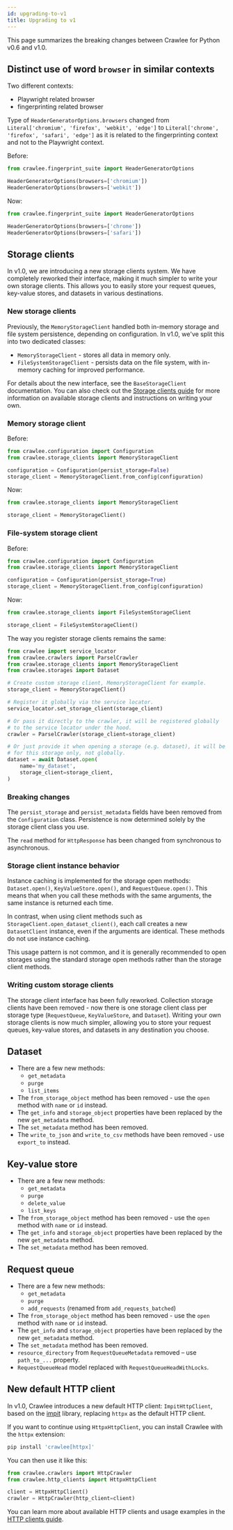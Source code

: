 ```yaml
---
id: upgrading-to-v1
title: Upgrading to v1
---
```


This page summarizes the breaking changes between Crawlee for Python v0.6 and v1.0.

## Distinct use of word `browser` in similar contexts

Two different contexts:
- Playwright related browser
- fingerprinting related browser

Type of `HeaderGeneratorOptions.browsers` changed from `Literal['chromium', 'firefox', 'webkit', 'edge']` to `Literal['chrome', 'firefox', 'safari', 'edge']` as it is related to the fingerprinting context and not to the Playwright context.

Before:

```python
from crawlee.fingerprint_suite import HeaderGeneratorOptions

HeaderGeneratorOptions(browsers=['chromium'])
HeaderGeneratorOptions(browsers=['webkit'])
```

Now:

```python
from crawlee.fingerprint_suite import HeaderGeneratorOptions

HeaderGeneratorOptions(browsers=['chrome'])
HeaderGeneratorOptions(browsers=['safari'])
```

## Storage clients

In v1.0, we are introducing a new storage clients system. We have completely reworked their interface,
making it much simpler to write your own storage clients. This allows you to easily store your request queues,
key-value stores, and datasets in various destinations.

### New storage clients

Previously, the `MemoryStorageClient` handled both in-memory storage and file system persistence, depending
on configuration. In v1.0, we've split this into two dedicated classes:

- `MemoryStorageClient` - stores all data in memory only.
- `FileSystemStorageClient` - persists data on the file system, with in-memory caching for improved performance.

For details about the new interface, see the `BaseStorageClient` documentation. You can also check out
the [Storage clients guide](https://crawlee.dev/python/docs/guides/) for more information on available
storage clients and instructions on writing your own.

### Memory storage client

Before:

```python
from crawlee.configuration import Configuration
from crawlee.storage_clients import MemoryStorageClient

configuration = Configuration(persist_storage=False)
storage_client = MemoryStorageClient.from_config(configuration)
```

Now:

```python
from crawlee.storage_clients import MemoryStorageClient

storage_client = MemoryStorageClient()
```

### File-system storage client

Before:

```python
from crawlee.configuration import Configuration
from crawlee.storage_clients import MemoryStorageClient

configuration = Configuration(persist_storage=True)
storage_client = MemoryStorageClient.from_config(configuration)
```

Now:

```python
from crawlee.storage_clients import FileSystemStorageClient

storage_client = FileSystemStorageClient()
```

The way you register storage clients remains the same:

```python
from crawlee import service_locator
from crawlee.crawlers import ParselCrawler
from crawlee.storage_clients import MemoryStorageClient
from crawlee.storages import Dataset

# Create custom storage client, MemoryStorageClient for example.
storage_client = MemoryStorageClient()

# Register it globally via the service locator.
service_locator.set_storage_client(storage_client)

# Or pass it directly to the crawler, it will be registered globally
# to the service locator under the hood.
crawler = ParselCrawler(storage_client=storage_client)

# Or just provide it when opening a storage (e.g. dataset), it will be used
# for this storage only, not globally.
dataset = await Dataset.open(
    name='my_dataset',
    storage_client=storage_client,
)
```

### Breaking changes

The `persist_storage` and `persist_metadata` fields have been removed from the `Configuration` class.
Persistence is now determined solely by the storage client class you use.

The `read` method for `HttpResponse` has been changed from synchronous to asynchronous.

### Storage client instance behavior

Instance caching is implemented for the storage open methods: `Dataset.open()`, `KeyValueStore.open()`,
and `RequestQueue.open()`. This means that when you call these methods with the same arguments,
the same instance is returned each time.

In contrast, when using client methods such as `StorageClient.open_dataset_client()`, each call creates
a new `DatasetClient` instance, even if the arguments are identical. These methods do not use instance caching.

This usage pattern is not common, and it is generally recommended to open storages using the standard storage
open methods rather than the storage client methods.

### Writing custom storage clients

The storage client interface has been fully reworked. Collection storage clients have been removed - now there is
one storage client class per storage type (`RequestQueue`, `KeyValueStore`, and `Dataset`). Writing your own storage
clients is now much simpler, allowing you to store your request queues, key-value stores, and datasets in any
destination you choose.

## Dataset

- There are a few new methods:
  - `get_metadata`
  - `purge`
  - `list_items`
- The `from_storage_object` method has been removed - use the `open` method with `name` or `id` instead.
- The `get_info` and `storage_object` properties have been replaced by the new `get_metadata` method.
- The `set_metadata` method has been removed.
- The `write_to_json` and `write_to_csv` methods have been removed - use `export_to` instead.

## Key-value store

- There are a few new methods:
  - `get_metadata`
  - `purge`
  - `delete_value`
  - `list_keys`
- The `from_storage_object` method has been removed - use the `open` method with `name` or `id` instead.
- The `get_info` and `storage_object` properties have been replaced by the new `get_metadata` method.
- The `set_metadata` method has been removed.

## Request queue

- There are a few new methods:
  - `get_metadata`
  - `purge`
  - `add_requests` (renamed from `add_requests_batched`)
- The `from_storage_object` method has been removed - use the `open` method with `name` or `id` instead.
- The `get_info` and `storage_object` properties have been replaced by the new `get_metadata` method.
- The `set_metadata` method has been removed.
- `resource_directory` from `RequestQueueMetadata` removed – use `path_to_...` property.
- `RequestQueueHead` model replaced with `RequestQueueHeadWithLocks`.

## New default HTTP client

In v1.0, Crawlee introduces a new default HTTP client: `ImpitHttpClient`, based on the [impit](https://apify.github.io/impit/) library, replacing `httpx` as the default HTTP client.

If you want to continue using `HttpxHttpClient`, you can install Crawlee with the `httpx` extension:

```bash
pip install 'crawlee[httpx]'
```

You can then use it like this:

```python
from crawlee.crawlers import HttpCrawler
from crawlee.http_clients import HttpxHttpClient

client = HttpxHttpClient()
crawler = HttpCrawler(http_client=client)
```

You can learn more about available HTTP clients and usage examples in the [HTTP clients guide](https://crawlee.dev/python/docs/guides/http-clients).
